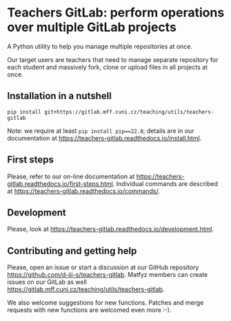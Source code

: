 # Teachers GitLab: perform operations over multiple GitLab projects

A Python utility to help you manage multiple repositories at once.

Our target users are teachers that need to manage separate repository for each
student and massively fork, clone or upload files in all projects at once.


## Installation in a nutshell

```shell
pip install git+https://gitlab.mff.cuni.cz/teaching/utils/teachers-gitlab
```

Note: we require at least `pip install pip==22.0`; details are in
our documentation at <https://teachers-gitlab.readthedocs.io/install.html>.


## First steps

Please, refer to our on-line documentation at
<https://teachers-gitlab.readthedocs.io/first-steps.html>.
Individual commands are described at
<https://teachers-gitlab.readthedocs.io/commands/>.


## Development

Please, look at <https://teachers-gitlab.readthedocs.io/development.html>.


## Contributing and getting help

Please, open an issue or start a discussion at our
GitHub repository <https://github.com/d-iii-s/teachers-gitlab>.
Matfyz members can create issues on
our GitLab as well <https://gitlab.mff.cuni.cz/teaching/utils/teachers-gitlab>.

We also welcome suggestions for new functions. Patches and merge requests
with new functions are welcomed even more :-).
